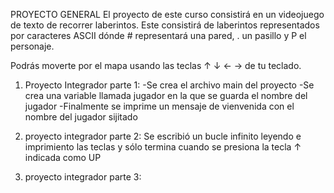 PROYECTO GENERAL
El proyecto de este curso consistirá en un videojuego de texto de recorrer laberintos. Este consistirá de laberintos representados por caracteres ASCII dónde # representará una pared, . un pasillo y P el personaje.

Podrás moverte por el mapa usando las teclas ↑ ↓ ← → de tu teclado.

1. Proyecto Integrador parte 1: 
   -Se crea el archivo main del proyecto
    -Se crea una variable llamada jugador en la que se guarda el nombre del jugador
    -Finalmente se imprime un mensaje de vienvenida con el nombre del jugador sijitado 

2. proyecto integrador parte 2:
   Se escribió un bucle infinito leyendo e imprimiento las teclas y sólo termina cuando se presiona la tecla ↑ indicada como UP

2. proyecto integrador parte 3: